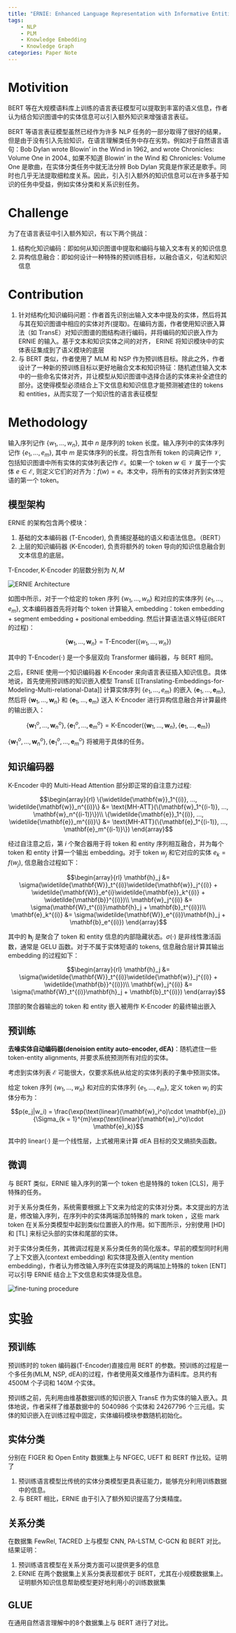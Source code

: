 ```yaml
---
title: "ERNIE: Enhanced Language Representation with Informative Entities"
tags:
    - NLP
    - PLM
    - Knowledge Embedding
    - Knowledge Graph
categories: Paper Note
---
```


# Motivition

BERT 等在大规模语料库上训练的语言表征模型可以提取到丰富的语义信息，作者认为结合知识图谱中的实体信息可以引入额外知识来增强语言表征。

BERT 等语言表征模型虽然已经作为许多 NLP 任务的一部分取得了很好的结果，但是由于没有引入先验知识，在语言理解类任务中存在劣势。例如对于自然语言语句：$\text{Bob Dylan wrote Blowin’ in the Wind in 1962, and wrote Chronicles: Volume One in 2004.}$, 如果不知道 $\text{Blowin’ in the Wind}$ 和 $\text{Chronicles: Volume One}$ 是歌曲，在实体分类任务中就无法分辨 $\text{Bob Dylan}$ 究竟是作家还是歌手。同时也几乎无法提取细粒度关系。因此，引入引入额外的知识信息可以在许多基于知识的任务中受益，例如实体分类和关系识别任务。

<!--more-->

# Challenge

为了在语言表征中引入额外知识，有以下两个挑战：
1. 结构化知识编码：即如何从知识图谱中提取和编码与输入文本有关的知识信息
2. 异构信息融合：即如何设计一种特殊的预训练目标，以融合语义，句法和知识信息

# Contribution

1. 针对结构化知识编码问题：作者首先识别出输入文本中提及的实体，然后将其与其在知识图谱中相应的实体对齐(提取)。在编码方面，作者使用知识嵌入算法（如 TransE）对知识图谱的图结构进行编码，并将编码的知识嵌入作为 ERNIE 的输入。基于文本和知识实体之间的对齐， ERINE 将知识模块中的实体表征集成到了语义模块的底层
2. 与 BERT 类似，作者使用了 MLM 和 NSP 作为预训练目标。除此之外，作者设计了一种新的预训练目标以更好地融合文本和知识特征：随机遮住输入文本中的一些命名实体对齐，并让模型从知识图谱中选择合适的实体来补全遮住的部分。这使得模型必须结合上下文信息和知识信息才能预测被遮住的 tokens 和 entities，从而实现了一个知识性的语言表征模型

# Methodology

输入序列记作 $\{w_1, ..., w_n\}$, 其中 $n$ 是序列的 token 长度。输入序列中的实体序列记作 $\{e_1, ..., e_m\}$, 其中 $m$ 是实体序列的长度。将包含所有 token 的词典记作 $\mathcal{V}$, 包括知识图谱中所有实体的实体列表记作 $\mathcal{E}$。如果一个 token $w \in \mathcal{V}$ 属于一个实体 $e \in \mathcal{E}$, 则定义它们的对齐为：$f(w) = e$。本文中，将所有的实体对齐到实体短语的第一个 token。

## 模型架构

ERNIE 的架构包含两个模块：
1. 基础的文本编码器 ($\text{T-Encoder}$), 负责捕捉基础的语义和语法信息。（BERT）
2. 上层的知识编码器 ($\text{K-Encoder}$), 负责将额外的 token 导向的知识信息融合到文本信息的底层。

$\text{T-Encoder}, \text{K-Encoder}$ 的层数分别为 $N, M$

![ERNIE Architecture](ERNIE-Enhanced-Language-Representation-with-Informative-Entities/1.png)

如图中所示，对于一个给定的 token 序列 $\{w_1, ..., w_n\}$ 和对应的实体序列 $\{e_1, ..., e_m\}$, 文本编码器首先将对每个 token 计算输入 embedding：token embedding + segment embedding + positional embedding. 然后计算语法语义特征(BERT 的过程)：

$$\{\mathbf{w}_1, ..., \mathbf{w}_n\} = \text{T-Encoder}(\{w_1, ..., w_n\})$$

其中的 $\text{T-Encoder}(\cdot)$ 是一个多层双向 Transformer 编码器，与 BERT 相同。

之后，ERNIE 使用一个知识编码器 $\text{K-Encoder}$ 来向语言表征插入知识信息。具体地说，首先使用预训练的知识嵌入模型 TransE [[Translating-Embeddings-for-Modeling-Multi-relational-Data]] 计算实体序列 $\{e_1, ..., e_m\}$ 的嵌入 $\{\mathbf{e}_1, ..., \mathbf{e}_m\}$, 然后将 $\{\mathbf{w}_1, ..., \mathbf{w}_n\}$ 和 $\{\mathbf{e}_1, ..., \mathbf{e}_m\}$ 送入 $\text{K-Encoder}$ 进行异构信息融合并计算最终的输出嵌入：

$$\{\mathbf{w}_1^o, ..., \mathbf{w}_n^o\}, \{\mathbf{e}_1^o, ..., \mathbf{e}_m^o\} = \text{K-Encoder}(\{\mathbf{w}_1, ..., \mathbf{w}_n\}, \{\mathbf{e}_1, ..., \mathbf{e}_m\})$$

$\{\mathbf{w}_1^o, ..., \mathbf{w}_n^o\}, \{\mathbf{e}_1^o, ..., \mathbf{e}_m^o\}$ 将被用于具体的任务。

## 知识编码器

$\text{K-Encoder}$ 中的 $\text{Multi-Head Attention}$ 部分即正常的自注意力过程:

$$\begin{array}{rl}
    \{\widetilde{\mathbf{w}}_1^{(i)}, ..., \widetilde{\mathbf{w}}_n^{(i)}\} &= \text{MH-ATT}(\{\mathbf{w}_1^{(i-1)}, ..., \mathbf{w}_n^{(i-1)}\})\\
    \{\widetilde{\mathbf{e}}_1^{(i)}, ..., \widetilde{\mathbf{e}}_m^{(i)}\} &= \text{MH-ATT}(\{\mathbf{e}_1^{(i-1)}, ..., \mathbf{e}_m^{(i-1)}\})
\end{array}$$

经过自注意之后，第 $i$ 个聚合器用于将 token 和 entity 序列相互融合，并为每个 token 和 entity 计算一个输出 embedding。对于 token $w_j$ 和它对应的实体 $e_k = f(w_j)$, 信息融合过程如下：

$$\begin{array}{rl}
    \mathbf{h}_j &= \sigma(\widetilde{\mathbf{W}}_t^{(i)}\widetilde{\mathbf{w}}_j^{(i)} + \widetilde{\mathbf{W}}_e^{i}\widetilde{\mathbf{e}}_k^{(i)} + \widetilde{\mathbf{b}}^{(i)})\\
    \mathbf{w}_j^{(i)} &= \sigma(\mathbf{W}_t^{(i)}\mathbf{h}_j + \mathbf{b}_t^{(i)})\\
    \mathbf{e}_k^{(i)} &= \sigma(\widetilde{\mathbf{W}}_e^{(i)}\mathbf{h}_j + \mathbf{b}_e^{(i)})
\end{array}$$

其中的 $\mathbf{h}_j$ 是聚合了 token 和 entity 信息的内部隐藏状态。$\sigma(\cdot)$ 是非线性激活函数，通常是 GELU 函数。对于不属于实体短语的 tokens, 信息融合层计算其输出 embedding 的过程如下：

$$\begin{array}{rl}
    \mathbf{h}_j &= \sigma(\widetilde{\mathbf{W}}_t^{(i)}\widetilde{\mathbf{w}}_j^{(i)} + \widetilde{\mathbf{b}}^{(i)})\\
    \mathbf{w}_j^{(i)} &= \sigma(\mathbf{W}_t^{(i)}\mathbf{h}_j + \mathbf{b}_t^{(i)})
\end{array}$$

顶部的聚合器输出的 token 和 entity 嵌入被用作 $\text{K-Encoder}$ 的最终输出嵌入

## 预训练

**去噪实体自动编码器(denoision entity auto-encoder, dEA)**：随机遮住一些 token-entity alignments, 并要求系统预测所有对应的实体。

考虑到实体列表 $\mathcal{E}$ 可能很大，仅要求系统从给定的实体列表的子集中预测实体。

给定 token 序列 $\{w_1, ..., w_n\}$ 和对应的实体序列 $\{e_1, ..., e_m\}$, 定义 token $w_i$ 的实体分布为：

$$p(e_j|w_i) = \frac{\exp(\text{linear}(\mathbf{w}_i^o)\cdot \mathbf{e}_j)}{\Sigma_{k = 1}^{m}\exp(\text{linear}(\mathbf{w}_i^o)\cdot \mathbf{e}_k)}$$

其中的 $\text{linear}(\cdot)$ 是一个线性层，上式被用来计算 dEA 目标的交叉熵损失函数。

## 微调

与 BERT 类似，ERNIE 输入序列的第一个 token 也是特殊的 token $\text{[CLS]}$，用于特殊的任务。

对于关系分类任务，系统需要根据上下文来为给定的实体对分类。本文提出的方法是，修改输入序列，在序列中的实体两端添加特殊的 mark token ，这些 mark token 在关系分类模型中起到类似位置嵌入的作用。如下图所示，分别使用 $\text{[HD]}$ 和 $\text{[TL]}$ 来标记头部的实体和尾部的实体。

对于实体分类任务，其微调过程是关系分类任务的简化版本。早前的模型同时利用了上下文嵌入(context embedding) 和实体提及嵌入(entity mention embedding)，作者认为修改输入序列在实体提及的两端加上特殊的 token $\text{[ENT]}$ 可以引导 ERNIE 结合上下文信息和实体提及信息。

![fine-tuning procedure](ERNIE-Enhanced-Language-Representation-with-Informative-Entities/2.png)

# 实验

## 预训练

预训练时的 token 编码器(T-Encoder)直接应用 BERT 的参数。预训练的过程是一个多任务(MLM, NSP, dEA)的过程，作者使用英文维基作为语料库。总共约有 4500M 个子词和 140M 个实体。

预训练之前，先利用由维基数据训练的知识嵌入 TransE 作为实体的输入嵌入。具体地说，作者采样了维基数据中的 5040986 个实体和 24267796 个三元组。实体的知识嵌入在训练过程中固定，实体编码模块参数随机初始化。

## 实体分类

分别在 FIGER 和 Open Entity 数据集上与 NFGEC, UEFT 和 BERT 作比较。证明了

1. 预训练语言模型比传统的实体分类模型更具表征能力，能够充分利用训练数据中的信息。
2. 与 BERT 相比，ERNIE 由于引入了额外知识提高了分类精度。

## 关系分类

在数据集 FewRel, TACRED 上与模型 CNN, PA-LSTM, C-GCN 和 BERT 对比。结果证明：

1. 预训练语言模型在关系分类方面可以提供更多的信息
2. ERNIE 在两个数据集上关系分类表现都优于 BERT，尤其在小规模数据集上。证明额外知识信息帮助模型更好地利用小的训练数据集

## GLUE

在通用自然语言理解中的8个数据集上与 BERT 进行了对比。

